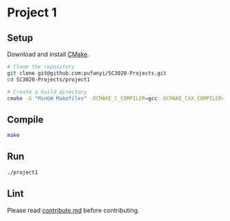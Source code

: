# Project 1

## Setup

Download and install [CMake](https://cmake.org/download/).

```bash
# Clone the repository
git clone git@github.com:pufanyi/SC3020-Projects.git
cd SC3020-Projects/project1

# Create a build directory
cmake -G "MinGW Makefiles" -DCMAKE_C_COMPILER=gcc -DCMAKE_CXX_COMPILER=g++ .
```

## Compile

```bash
make
```

## Run

```bash
./project1
```

## Lint

Please read [contribute.md](../contribute.md) before contributing.
